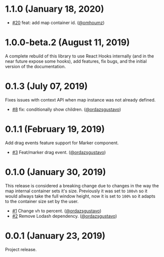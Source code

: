 # 1.1.0 (January 18, 2020)

- [#20](https://github.com/ordazgustavo/here-maps-react/pull/20) feat: add map
  container id. ([@omhoumz](https://github.com/omhoumz))

# 1.0.0-beta.2 (August 11, 2019)

A complete rebuild of this library to use React Hooks internally (and in the
near future expose some hooks), add features, fix bugs, and the initial version
of the documentation.

# 0.1.3 (July 07, 2019)

Fixes issues with context API when map instance was not already defined.

- [#8](https://github.com/ordazgustavo/here-maps-react/pull/10) fix:
  conditionally show children.
  ([@ordazsgustavo](https://github.com/ordazsgustavo))

# 0.1.1 (February 19, 2019)

Add drag events feature support for Marker component.

- [#3](https://github.com/ordazgustavo/here-maps-react/pull/3) Feat/marker drag
  event. ([@ordazsgustavo](https://github.com/ordazsgustavo))

# 0.1.0 (January 30, 2019)

This release is considered a breaking change due to changes in the way the map
internal container sets it's size. Previously it was set to `100vh` so it would
allways take the full window height, now it is set to `100%` so it adapts to the
container size set by the user.

- [#1](https://github.com/ordazgustavo/here-maps-react/pull/1) Change vh to
  percent. ([@ordazsgustavo](https://github.com/ordazsgustavo))
- [#2](https://github.com/ordazgustavo/here-maps-react/pull/2) Remove Lodash
  dependency. ([@ordazsgustavo](https://github.com/ordazsgustavo))

# 0.0.1 (January 23, 2019)

Project release.

